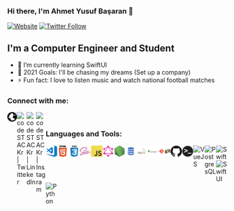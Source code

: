### Hi there, I'm Ahmet Yusuf Başaran 👋

[![Website](https://img.shields.io/website?label=d11pl3.github.io&style=for-the-badge&url=https://d11pl3.github.io)](https://d11pl3.github.io)
[![Twitter Follow](https://img.shields.io/twitter/follow/d11pl3?color=1DA1F2&logo=twitter&style=for-the-badge)](https://twitter.com/intent/follow?screen_name=d11pl3)

## I'm a Computer Engineer and Student

- 🌱 I’m currently learning SwiftUI
- 🥅 2021 Goals: I'll be chasing my dreams (Set up a company)
- ⚡ Fun fact: I love to listen music and watch national football matches

### Connect with me:

[<img align="left" alt="codeSTACKr.com" width="22px" src="https://raw.githubusercontent.com/iconic/open-iconic/master/svg/globe.svg" />][website]
[<img align="left" alt="codeSTACKr | Twitter" width="22px" src="https://cdn.jsdelivr.net/npm/simple-icons@v3/icons/twitter.svg" />][twitter]
[<img align="left" alt="codeSTACKr | LinkedIn" width="22px" src="https://cdn.jsdelivr.net/npm/simple-icons@v3/icons/linkedin.svg" />][linkedin]
[<img align="left" alt="codeSTACKr | Instagram" width="22px" src="https://cdn.jsdelivr.net/npm/simple-icons@v3/icons/instagram.svg" />][instagram]

<br />

### Languages and Tools:

<img align="left" alt="Visual Studio Code" width="26px" src="https://raw.githubusercontent.com/github/explore/80688e429a7d4ef2fca1e82350fe8e3517d3494d/topics/visual-studio-code/visual-studio-code.png" />
<img align="left" alt="HTML5" width="26px" src="https://raw.githubusercontent.com/github/explore/80688e429a7d4ef2fca1e82350fe8e3517d3494d/topics/html/html.png" />
<img align="left" alt="CSS3" width="26px" src="https://raw.githubusercontent.com/github/explore/80688e429a7d4ef2fca1e82350fe8e3517d3494d/topics/css/css.png" />
<img align="left" alt="Sass" width="26px" src="https://raw.githubusercontent.com/github/explore/80688e429a7d4ef2fca1e82350fe8e3517d3494d/topics/sass/sass.png" />
<img align="left" alt="JavaScript" width="26px" src="https://raw.githubusercontent.com/github/explore/80688e429a7d4ef2fca1e82350fe8e3517d3494d/topics/javascript/javascript.png" />
<img align="left" alt="GraphQL" width="26px" src="https://raw.githubusercontent.com/github/explore/80688e429a7d4ef2fca1e82350fe8e3517d3494d/topics/graphql/graphql.png" />
<img align="left" alt="Node.js" width="26px" src="https://raw.githubusercontent.com/github/explore/80688e429a7d4ef2fca1e82350fe8e3517d3494d/topics/nodejs/nodejs.png" />
<img align="left" alt="SQL" width="26px" src="https://raw.githubusercontent.com/github/explore/80688e429a7d4ef2fca1e82350fe8e3517d3494d/topics/sql/sql.png" />
<img align="left" alt="MySQL" width="26px" src="https://raw.githubusercontent.com/github/explore/80688e429a7d4ef2fca1e82350fe8e3517d3494d/topics/mysql/mysql.png" />
<img align="left" alt="MongoDB" width="26px" src="https://raw.githubusercontent.com/github/explore/80688e429a7d4ef2fca1e82350fe8e3517d3494d/topics/mongodb/mongodb.png" />
<img align="left" alt="Git" width="26px" src="https://raw.githubusercontent.com/github/explore/80688e429a7d4ef2fca1e82350fe8e3517d3494d/topics/git/git.png" />
<img align="left" alt="GitHub" width="26px" src="https://raw.githubusercontent.com/github/explore/78df643247d429f6cc873026c0622819ad797942/topics/github/github.png" />
<img align="left" alt="Terminal" width="26px" src="https://raw.githubusercontent.com/github/explore/80688e429a7d4ef2fca1e82350fe8e3517d3494d/topics/terminal/terminal.png" />
<img align="left" alt="VueJS" width="26px" src="https://vuejs.org/images/logo.png" />
<img align="left" alt="PostgresQL" width="26px" src="https://www.postgresql.org/media/img/about/press/elephant.png" />
<img align="left" alt="Swift" width="26px" src="https://developer.apple.com/assets/elements/icons/swift/swift-64x64.png" />
<img align="left" alt="SwiftUI" width="26px" src="https://developer.apple.com/assets/elements/icons/swiftui/swiftui-96x96.png" />
<img align="left" alt="Python" width="26px" src="https://o.remove.bg/downloads/f10be252-00e5-41f0-976d-41272a851a73/python_logo-removebg-preview.png" />

<br />

[website]: https://d11pl3.github.io
[twitter]: https://twitter.com/d11pl3
[instagram]: https://instagram.com/d11pl3
[linkedin]: https://www.linkedin.com/in/ahmet-yusuf-başaran-107b05139
